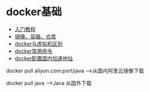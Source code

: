 # docker基础

* [入门教程](./dockerji-chu/ru-men-jiao-cheng.md)
* [镜像、容器、仓库](./dockerji-chu/jing-xiang-3001-rong-qi-3001-cang-ku.md)
* [docker与虚拟机区别](./dockerji-chu/dockeryu-xu-ni-ji-qu-bie.md)
* [docker常用命令](./dockerji-chu/dockerchang-yong-ming-ling.md)
* [docker配置国内加速地址](./dockerji-chu/dockerzhong-guo-xiang-guan-de-jing-xiang-di-zhi.md)

docker pull aliyun.com:port/java  ——&gt;从国内阿里云镜像下载

docker pull java ——&gt;Java 从国外下载

